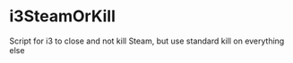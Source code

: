 # i3SteamOrKill
Script for i3 to close and not kill Steam, but use standard kill on everything else
